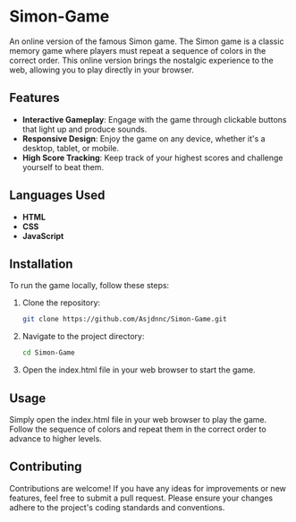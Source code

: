 # Simon-Game

An online version of the famous Simon game.
The Simon game is a classic memory game where players must repeat a sequence of colors in the correct order. This online version brings the nostalgic experience to the web, allowing you to play directly in your browser.

## Features

- **Interactive Gameplay**: Engage with the game through clickable buttons that light up and produce sounds.
- **Responsive Design**: Enjoy the game on any device, whether it's a desktop, tablet, or mobile.
- **High Score Tracking**: Keep track of your highest scores and challenge yourself to beat them.

## Languages Used

- **HTML** 
- **CSS**
- **JavaScript**

## Installation

To run the game locally, follow these steps:

1. Clone the repository:
   ```bash
   git clone https://github.com/Asjdnnc/Simon-Game.git
   ```
2. Navigate to the project directory:
   ```bash
   cd Simon-Game
   ```
3. Open the index.html file in your web browser to start the game.

## Usage
Simply open the index.html file in your web browser to play the game. Follow the sequence of colors and repeat them in the correct order to advance to higher levels.

## Contributing
Contributions are welcome! If you have any ideas for improvements or new features, feel free to submit a pull request. Please ensure your changes adhere to the project's coding standards and conventions.

